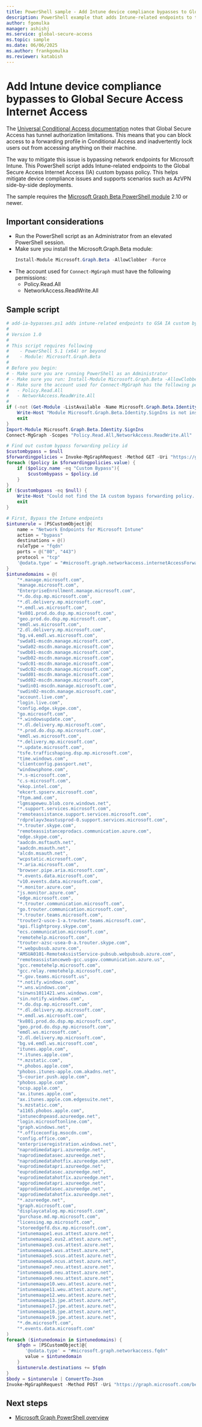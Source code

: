 ```yaml
---
title: PowerShell sample - Add Intune device compliance bypasses to Global Secure Access Internet Access
description: PowerShell example that adds Intune-related endpoints to the Global Secure Access Internet Access custom bypass policy to mitigate device compliance issues.
author: fgomulka
manager: ashishj
ms.service: global-secure-access
ms.topic: sample
ms.date: 06/06/2025
ms.author: frankgomulka
ms.reviewer: katabish
---
```


# Add Intune device compliance bypasses to Global Secure Access Internet Access

The [Universal Conditional Access documentation](/entra/global-secure-access/concept-universal-conditional-access#known-tunnel-authorization-limitations) notes that Global Secure Access has tunnel authorization limitations. This means that you can block access to a forwarding profile in Conditional Access and inadvertently lock users out from accessing anything on their machine.

The way to mitigate this issue is bypassing network endpoints for Microsoft Intune. This PowerShell script adds Intune-related endpoints to the Global Secure Access Internet Access (IA) custom bypass policy. This helps mitigate device compliance issues and supports scenarios such as AzVPN side-by-side deployments.

The sample requires the [Microsoft Graph Beta PowerShell module](/powershell/microsoftgraph/installation) 2.10 or newer.

## Important considerations
- Run the PowerShell script as an Administrator from an elevated PowerShell session.
- Make sure you install the Microsoft.Graph.Beta module:
  ```powershell
  Install-Module Microsoft.Graph.Beta -AllowClobber -Force
  ```
- The account used for `Connect-MgGraph` must have the following permissions:
  - Policy.Read.All
  - NetworkAccess.ReadWrite.All

## Sample script

```powershell
# add-ia-bypasses.ps1 adds intune-related endpoints to GSA IA custom bypass to mitigate the device-compliance related Chicken and Egg Problem.
# 
# Version 1.0
# 
# This script requires following 
#    - PowerShell 5.1 (x64) or beyond
#    - Module: Microsoft.Graph.Beta
#
# Before you begin:
# - Make sure you are running PowerShell as an Administrator
# - Make sure you run: Install-Module Microsoft.Graph.Beta -AllowClobber -Force
# - Make sure the account used for Connect-MgGraph has the following permissions:
#   - Policy.Read.All
#   - NetworkAccess.ReadWrite.All
#
if (-not (Get-Module -ListAvailable -Name Microsoft.Graph.Beta.Identity.SignIns)) {
    Write-Host "Module Microsoft.Graph.Beta.Identity.SignIns is not installed. Please install it using: Install-Module Microsoft.Graph.Beta -AllowClobber"
    exit
} 
Import-Module Microsoft.Graph.Beta.Identity.SignIns
Connect-MgGraph -Scopes "Policy.Read.All,NetworkAccess.ReadWrite.All"

# Find out custom bypass forwarding policy id
$custombypass = $null
$forwardingpolicies = Invoke-MgGraphRequest -Method GET -Uri "https://graph.microsoft.com/beta/networkaccess/forwardingpolicies"
foreach ($policy in $forwardingpolicies.value) {
	if ($policy.name -eq "Custom Bypass"){
		$custombypass = $policy.id
	}
}
if ($custombypass -eq $null) {
	Write-Host "Could not find the IA custom bypass forwarding policy. Exiting."
	exit
}

# First, Bypass the Intune endpoints
$intunerule = [PSCustomObject]@{
    name = "Network Endpoints for Microsoft Intune"
    action = "bypass"
    destinations = @()
    ruleType = "fqdn"
    ports = @("80", "443")
    protocol = "tcp"
    '@odata.type' = "#microsoft.graph.networkaccess.internetAccessForwardingRule"
}
$intunedomains = @(
	"*.manage.microsoft.com",
	"manage.microsoft.com",
	"EnterpriseEnrollment.manage.microsoft.com",
	"*.do.dsp.mp.microsoft.com",
	"*.dl.delivery.mp.microsoft.com",
	"*.emdl.ws.microsoft.com",
	"kv801.prod.do.dsp.mp.microsoft.com",
	"geo.prod.do.dsp.mp.microsoft.com",
	"emdl.ws.microsoft.com",
	"2.dl.delivery.mp.microsoft.com",
	"bg.v4.emdl.ws.microsoft.com",
	"swda01-mscdn.manage.microsoft.com",
	"swda02-mscdn.manage.microsoft.com",
	"swdb01-mscdn.manage.microsoft.com",
	"swdb02-mscdn.manage.microsoft.com",
	"swdc01-mscdn.manage.microsoft.com",
	"swdc02-mscdn.manage.microsoft.com",
	"swdd01-mscdn.manage.microsoft.com",
	"swdd02-mscdn.manage.microsoft.com",
	"swdin01-mscdn.manage.microsoft.com",
	"swdin02-mscdn.manage.microsoft.com",
	"account.live.com",
	"login.live.com",
	"config.edge.skype.com",
	"go.microsoft.com",
	"*.windowsupdate.com",
	"*.dl.delivery.mp.microsoft.com",
	"*.prod.do.dsp.mp.microsoft.com",
	"emdl.ws.microsoft.com",
	"*.delivery.mp.microsoft.com",
	"*.update.microsoft.com",
	"tsfe.trafficshaping.dsp.mp.microsoft.com",
	"time.windows.com",
	"clientconfig.passport.net",
	"windowsphone.com",
	"*.s-microsoft.com",
	"c.s-microsoft.com",
	"ekop.intel.com",
	"ekcert.spserv.microsoft.com",
	"ftpm.amd.com",
	"lgmsapeweu.blob.core.windows.net",
	"*.support.services.microsoft.com",
	"remoteassistance.support.services.microsoft.com",
	"rdprelayv3eastusprod-0.support.services.microsoft.com",
	"*.trouter.skype.com",
	"remoteassistanceprodacs.communication.azure.com",
	"edge.skype.com",
	"aadcdn.msftauth.net",
	"aadcdn.msauth.net",
	"alcdn.msauth.net",
	"wcpstatic.microsoft.com",
	"*.aria.microsoft.com",
	"browser.pipe.aria.microsoft.com",
	"*.events.data.microsoft.com",
	"v10.events.data.microsoft.com",
	"*.monitor.azure.com",
	"js.monitor.azure.com",
	"edge.microsoft.com",
	"*.trouter.communication.microsoft.com",
	"go.trouter.communication.microsoft.com",
	"*.trouter.teams.microsoft.com",
	"trouter2-usce-1-a.trouter.teams.microsoft.com",
	"api.flightproxy.skype.com",
	"ecs.communication.microsoft.com",
	"remotehelp.microsoft.com",
	"trouter-azsc-usea-0-a.trouter.skype.com",
	"*.webpubsub.azure.com",
	"AMSUA0101-RemoteAssistService-pubsub.webpubsub.azure.com",
	"remoteassistanceweb-gcc.usgov.communication.azure.us",
	"gcc.remotehelp.microsoft.com",
	"gcc.relay.remotehelp.microsoft.com",
	"*.gov.teams.microsoft.us",
	"*.notify.windows.com",
	"*.wns.windows.com",
	"sinwns1011421.wns.windows.com",
	"sin.notify.windows.com",
	"*.do.dsp.mp.microsoft.com",
	"*.dl.delivery.mp.microsoft.com",
	"*.emdl.ws.microsoft.com",
	"kv801.prod.do.dsp.mp.microsoft.com",
	"geo.prod.do.dsp.mp.microsoft.com",
	"emdl.ws.microsoft.com",
	"2.dl.delivery.mp.microsoft.com",
	"bg.v4.emdl.ws.microsoft.com",
	"itunes.apple.com",
	"*.itunes.apple.com",
	"*.mzstatic.com",
	"*.phobos.apple.com",
	"phobos.itunes-apple.com.akadns.net",
	"5-courier.push.apple.com",
	"phobos.apple.com",
	"ocsp.apple.com",
	"ax.itunes.apple.com",
	"ax.itunes.apple.com.edgesuite.net",
	"s.mzstatic.com",
	"a1165.phobos.apple.com",
	"intunecdnpeasd.azureedge.net",
	"login.microsoftonline.com",
	"graph.windows.net",
	"*.officeconfig.msocdn.com",
	"config.office.com",
	"enterpriseregistration.windows.net",
	"naprodimedatapri.azureedge.net",
	"naprodimedatasec.azureedge.net",
	"naprodimedatahotfix.azureedge.net",
	"euprodimedatapri.azureedge.net",
	"euprodimedatasec.azureedge.net",
	"euprodimedatahotfix.azureedge.net",
	"approdimedatapri.azureedge.net",
	"approdimedatasec.azureedge.net",
	"approdimedatahotfix.azureedge.net",
	"*.azureedge.net",
	"graph.microsoft.com",
	"displaycatalog.mp.microsoft.com",
	"purchase.md.mp.microsoft.com",
	"licensing.mp.microsoft.com",
	"storeedgefd.dsx.mp.microsoft.com",
	"intunemaape1.eus.attest.azure.net",
	"intunemaape2.eus2.attest.azure.net",
	"intunemaape3.cus.attest.azure.net",
	"intunemaape4.wus.attest.azure.net",
	"intunemaape5.scus.attest.azure.net",
	"intunemaape6.ncus.attest.azure.net",
	"intunemaape7.neu.attest.azure.net",
	"intunemaape8.neu.attest.azure.net",
	"intunemaape9.neu.attest.azure.net",
	"intunemaape10.weu.attest.azure.net",
	"intunemaape11.weu.attest.azure.net",
	"intunemaape12.weu.attest.azure.net",
	"intunemaape13.jpe.attest.azure.net",
	"intunemaape17.jpe.attest.azure.net",
	"intunemaape18.jpe.attest.azure.net",
	"intunemaape19.jpe.attest.azure.net",
	"*.dm.microsoft.com",
	"*.events.data.microsoft.com"
)
foreach ($intunedomain in $intunedomains) {
	$fqdn = [PSCustomObject]@{
	   '@odata.type' = "#microsoft.graph.networkaccess.fqdn"
	   value = $intunedomain
	}
	$intunerule.destinations += $fqdn
}
$body = $intunerule | ConvertTo-Json
Invoke-MgGraphRequest -Method POST -Uri "https://graph.microsoft.com/beta/networkaccess/forwardingPolicies('$($custombypass)')/policyRules" -Body $body -ContentType "application/json"
```

## Next steps

- [Microsoft Graph PowerShell overview](/powershell/microsoftgraph/overview)
